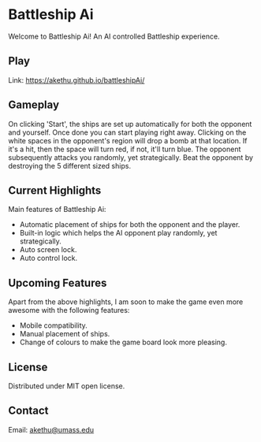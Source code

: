 # Battleship Ai

Welcome to Battleship Ai! An AI controlled Battleship experience.

## Play

Link: https://akethu.github.io/battleshipAi/

## Gameplay

On clicking 'Start', the ships are set up automatically for both the opponent and yourself. Once done you can start playing right away. 
Clicking on the white spaces in the opponent's region will drop a bomb at that location. If it's a hit, then the space will turn red, if not, it'll turn blue.
The opponent subsequently attacks you randomly, yet strategically. Beat the opponent by destroying the 5 different sized ships.

## Current Highlights

Main features of Battleship Ai:

- Automatic placement of ships for both the opponent and the player.
- Built-in logic which helps the AI opponent play randomly, yet strategically.
- Auto screen lock.
- Auto control lock.

## Upcoming Features

Apart from the above highlights, I am soon to make the game even more awesome with the following features:

- Mobile compatibility.
- Manual placement of ships.
- Change of colours to make the game board look more pleasing.

## License 

Distributed under MIT open license.

## Contact

Email: akethu@umass.edu 
